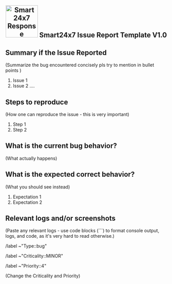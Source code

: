 <h2 align="center">
  <a name="logo" href="https://www.smart24x7.com"><img src="http://git.smart24x7.com/uploads/-/system/project/avatar/10/smart24x7.png" alt="Smart 24x7 Response Services Pvt. Ltd." width="100"></a>
Smart24x7 Issue Report Template V1.0
</h2>

## Summary if the Issue Reported
(Summarize the bug encountered concisely pls try to mention in bullet points )
1. Issue 1
2. Issue 2 ....

## Steps to reproduce
(How one can reproduce the issue - this is very important)
1. Step 1
2. Step 2

## What is the current bug behavior?
(What actually happens)

## What is the expected correct behavior?
(What you should see instead)
1. Expectation 1
2. Expectation 2

## Relevant logs and/or screenshots
(Paste any relevant logs - use code blocks (```) to format console output, logs, and code, as
it's very hard to read otherwise.)

/label ~"Type::bug"

/label ~"Criticality::MINOR"

/label ~"Priority::4"


(Change the Criticality and Priority)
